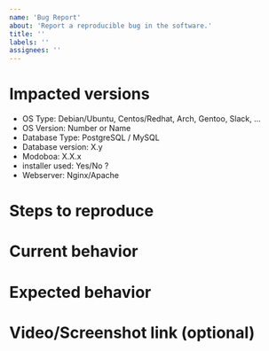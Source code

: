 ```yaml
---
name: 'Bug Report'
about: 'Report a reproducible bug in the software.'
title: ''
labels: ''
assignees: ''
---
```


# Impacted versions

* OS Type: Debian/Ubuntu, Centos/Redhat, Arch, Gentoo, Slack, ...
* OS Version: Number or Name
* Database Type: PostgreSQL / MySQL
* Database version: X.y
* Modoboa: X.X.x
* installer used: Yes/No ?
* Webserver: Nginx/Apache

# Steps to reproduce

# Current behavior

<!--

  Explain the behavior you're seeing that you think is a bug, and explain how you
  think things should behave instead.

-->

# Expected behavior

# Video/Screenshot link (optional)

